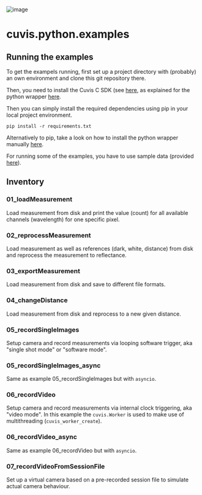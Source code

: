 ![image](https://camo.githubusercontent.com/9fc396a08b84779ea0f78a4085e96bee6035fca702cd382f38cb661fa1ff1d0c/68747470733a2f2f7777772e7370656374726f6578706f2e636f6d2f77702d636f6e74656e742f75706c6f6164732f323031382f30372f637562657274323031382e706e67)


# cuvis.python.examples

## Running the examples
To get the exampels running, first set up a project directory with (probably) an own environment and clone this git repository there.

Then, you need to install the Cuvis C SDK (see [here](https://cloud.cubert-gmbh.de/index.php/s/62UdmciCPjxy1pm), as explained for the python wrapper [here](https://github.com/cubert-hyperspectral/cuvis.python).

Then you can simply install the required dependencies using pip in your local project environment.

```
pip install -r requirements.txt
```

Alternatively to pip, take a look on how to install the python wrapper manually [here](https://github.com/cubert-hyperspectral/cuvis.python).

For running some of the examples, you have to use sample data (provided [here](https://cloud.cubert-gmbh.de/index.php/s/3oECVGWpC1NpNqC)).

## Inventory

### 01_loadMeasurement
Load measurement from disk and print the value (count) for all available channels (wavelength) for one specific pixel.

### 02_reprocessMeasurement
Load measurement as well as references (dark, white, distance) from disk and reprocess the measurement to reflectance.

### 03_exportMeasurement
Load measurement from disk and save to different file formats.

### 04_changeDistance
Load measurement from disk and reprocess to a new given distance.

### 05_recordSingleImages
Setup camera and record measurements via looping software trigger, aka 
"single shot mode" or "software mode".

### 05_recordSingleImages_async
Same as example 05_recordSingleImages but with `asyncio`.

### 06_recordVideo
Setup camera and record measurements via internal clock triggering, aka "video mode". In this example the `cuvis.Worker` is used to make use of multithreading (`cuvis_worker_create`).

### 06_recordVideo_async
Same as example 06_recordVideo but with `asyncio`.

### 07_recordVideoFromSessionFile
Set up a virtual camera based on a pre-recorded session file to simulate actual camera behaviour.
